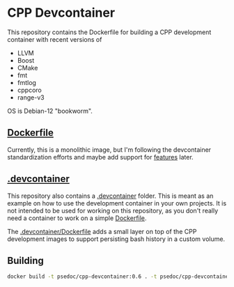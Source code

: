 # CPP Devcontainer

This repository contains the Dockerfile for building a CPP development container with recent versions of

* LLVM
* Boost
* CMake
* fmt
* fmtlog
* cppcoro
* range-v3

OS is Debian-12 "bookworm".

## [Dockerfile](Dockerfile)

Currently, this is a monolithic image, but I'm following the devcontainer standardization efforts and maybe add support for [features](https://code.visualstudio.com/blogs/2022/09/15/dev-container-features) later.

## [.devcontainer](.devcontainer)

This repository also contains a [.devcontainer](.devcontainer) folder. This is meant as an example on how to use the development container in your own projects. It is not intended to be used for working on this repository, as you don't really need a container to work on a simple [Dockerfile](Dockerfile).

The [.devcontainer/Dockerfile](.devcontainer/Dockerfile) adds a small layer on top of the CPP development images to support persisting bash history in a custom volume.

## Building

```bash
docker build -t psedoc/cpp-devcontainer:0.6 . -t psedoc/cpp-devcontainer:latest -t psedoc/cpp-devcontainer:bookworm
```
